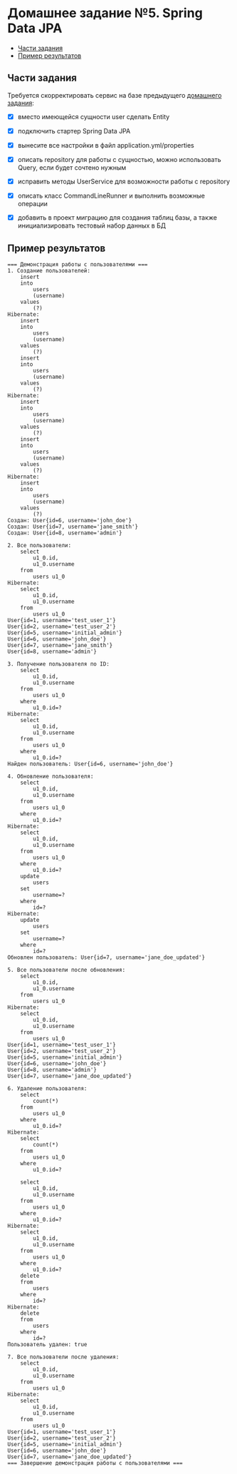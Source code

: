 # Домашнее задание №5. Spring Data JPA

* [Части задания](#части-задания)
* [Пример результатов](#пример-результатов)

## Части задания
Требуется скорректировать сервис на базе предыдущего [домашнего задания](../homework-spring-1):

- [X] вместо имеющейся сущности user сделать Entity

- [X] подключить стартер Spring Data JPA

- [X] вынесите все настройки в файл application.yml/properties

- [X] описать repository для работы с сущностью, можно использовать Query, если будет сочтено нужным

- [X] исправить методы UserService для возможности работы с repository

- [X] описать класс CommandLineRunner и выполнить возможные операции

- [X] добавить в проект миграцию для создания таблиц базы, а также инициализировать тестовый набор данных в БД

## Пример результатов

```
=== Демонстрация работы с пользователями ===
1. Создание пользователей:
    insert 
    into
        users
        (username) 
    values
        (?)
Hibernate: 
    insert 
    into
        users
        (username) 
    values
        (?)
    insert 
    into
        users
        (username) 
    values
        (?)
Hibernate: 
    insert 
    into
        users
        (username) 
    values
        (?)
    insert 
    into
        users
        (username) 
    values
        (?)
Hibernate: 
    insert 
    into
        users
        (username) 
    values
        (?)
Создан: User{id=6, username='john_doe'}
Создан: User{id=7, username='jane_smith'}
Создан: User{id=8, username='admin'}

2. Все пользователи:
    select
        u1_0.id,
        u1_0.username 
    from
        users u1_0
Hibernate: 
    select
        u1_0.id,
        u1_0.username 
    from
        users u1_0
User{id=1, username='test_user_1'}
User{id=2, username='test_user_2'}
User{id=5, username='initial_admin'}
User{id=6, username='john_doe'}
User{id=7, username='jane_smith'}
User{id=8, username='admin'}

3. Получение пользователя по ID:
    select
        u1_0.id,
        u1_0.username 
    from
        users u1_0 
    where
        u1_0.id=?
Hibernate: 
    select
        u1_0.id,
        u1_0.username 
    from
        users u1_0 
    where
        u1_0.id=?
Найден пользователь: User{id=6, username='john_doe'}

4. Обновление пользователя:
    select
        u1_0.id,
        u1_0.username 
    from
        users u1_0 
    where
        u1_0.id=?
Hibernate: 
    select
        u1_0.id,
        u1_0.username 
    from
        users u1_0 
    where
        u1_0.id=?
    update
        users 
    set
        username=? 
    where
        id=?
Hibernate: 
    update
        users 
    set
        username=? 
    where
        id=?
Обновлен пользователь: User{id=7, username='jane_doe_updated'}

5. Все пользователи после обновления:
    select
        u1_0.id,
        u1_0.username 
    from
        users u1_0
Hibernate: 
    select
        u1_0.id,
        u1_0.username 
    from
        users u1_0
User{id=1, username='test_user_1'}
User{id=2, username='test_user_2'}
User{id=5, username='initial_admin'}
User{id=6, username='john_doe'}
User{id=8, username='admin'}
User{id=7, username='jane_doe_updated'}

6. Удаление пользователя:
    select
        count(*) 
    from
        users u1_0 
    where
        u1_0.id=?
Hibernate: 
    select
        count(*) 
    from
        users u1_0 
    where
        u1_0.id=?

    select
        u1_0.id,
        u1_0.username 
    from
        users u1_0 
    where
        u1_0.id=?
Hibernate: 
    select
        u1_0.id,
        u1_0.username 
    from
        users u1_0 
    where
        u1_0.id=?
    delete 
    from
        users 
    where
        id=?
Hibernate: 
    delete 
    from
        users 
    where
        id=?
Пользователь удален: true

7. Все пользователи после удаления:
    select
        u1_0.id,
        u1_0.username 
    from
        users u1_0
Hibernate: 
    select
        u1_0.id,
        u1_0.username 
    from
        users u1_0
User{id=1, username='test_user_1'}
User{id=2, username='test_user_2'}
User{id=5, username='initial_admin'}
User{id=6, username='john_doe'}
User{id=7, username='jane_doe_updated'}
=== Завершение демонстрация работы с пользователями ===
```